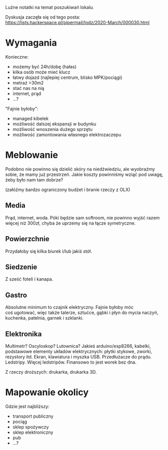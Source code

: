 Luźne notatki na temat poszukiwań lokalu.

Dyskusja zaczęła się od tego posta: https://lists.hackerspace.pl/pipermail/lodz/2020-March/000030.html

# Wymagania

Konieczne:

* możemy być 24h/dobę (hałas)
* kilka osób może mieć klucz
* łatwy dojazd (najlepiej centrum, blisko MPK/pociągi)
* metraż >30m2
* stać nas na nią
* internet, prąd
* ...?

"Fajnie byłoby":

* managed kibelek
* możliwość dalszej ekspansji w budynku
* możliwość wnoszenia dużego sprzętu
* możliwość zamontowania własnego elektrozaczepu

# Meblowanie

Podobno nie powinno się dzielić skóry na niedźwiedziu, ale wyobraźmy sobie, że mamy już przestrzeń. Jakie koszty powinniśmy wziąć pod uwagę, żeby było nam tam dobrze?

(załóżmy bardzo ograniczony budżet i branie rzeczy z OLX)

## Media

Prąd, internet, woda. Póki będzie sam softroom, nie powinno wyjść razem więcej niż 300zł, chyba że uprzemy się na łącze symetryczne.

## Powierzchnie

Przydałoby się kilka biurek i/lub jakiś stół.

## Siedzenie

Z sześć foteli i kanapa.

## Gastro

Absolutne minimum to czajnik elektryczny. Fajnie byłoby móc coś ugotować, więc także talerze, sztućce, gąbki i płyn do mycia naczyń, kuchenka, patelnia, garnek i szklanki.

## Elektronika

Multimetr? Oscyloskop? Lutownica? Jakieś arduino/esp8266, kabelki, podstawowe elementy układów elektrycznych: płytki stykowe, zworki, rezystory itd. Ekran, klawiatura i myszka USB. Przedłużacze do prądu. Ledstripy. Więcej ledstripów. Finansowo to jest worek bez dna.

Z rzeczy droższych: drukarka, drukarka 3D.

# Mapowanie okolicy

Gdzie jest najbliższy:

* transport publiczny
* pociąg
* sklep spożywczy
* sklep elektroniczny
* pub
* ...?